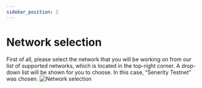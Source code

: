 ```yaml
---
sidebar_position: 2
---
```


# Network selection

First of all, please select the network that you will be working on from our list of supported networks, which is located in the top-right corner. A drop-down list will be shown for you to choose. In this case, “Senerity Testnet” was chosen.
![Network selection](/img/pyxis-safe/network_selection_1.png)
